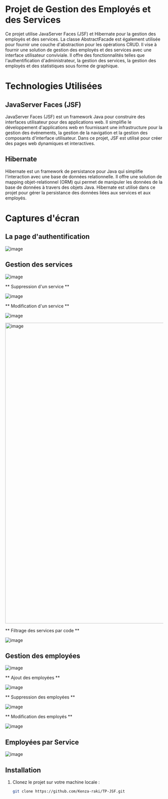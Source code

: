 # Projet de Gestion des Employés et des Services

Ce projet utilise JavaServer Faces (JSF) et Hibernate pour la gestion des employés et des services. La classe AbstractFacade est également utilisée pour fournir une couche d'abstraction pour les opérations CRUD. Il vise à fournir une solution de gestion des employés et des services avec une interface utilisateur conviviale. Il offre des fonctionnalités telles que l'authentification d'administrateur, la gestion des services, la gestion des employés et des statistiques sous forme de graphique.

# Technologies Utilisées
## JavaServer Faces (JSF)
JavaServer Faces (JSF) est un framework Java pour construire des interfaces utilisateur pour des applications web. Il simplifie le développement d'applications web en fournissant une infrastructure pour la gestion des événements, la gestion de la navigation et la gestion des composants d'interface utilisateur. Dans ce projet, JSF est utilisé pour créer des pages web dynamiques et interactives.

## Hibernate
Hibernate est un framework de persistance pour Java qui simplifie l'interaction avec une base de données relationnelle. Il offre une solution de mapping objet-relationnel (ORM) qui permet de manipuler les données de la base de données à travers des objets Java. Hibernate est utilisé dans ce projet pour gérer la persistance des données liées aux services et aux employés.



# Captures d'écran

## La page d'authentification 

![image](https://github.com/Kenza-raki/TP/assets/116951093/2a7595a9-070a-4207-b0cc-dbf80dfa493a)

## Gestion des services 

![image](https://github.com/Kenza-raki/TP/assets/116951093/82e6668a-3e4f-4ec7-9988-6d0f9aae642c)

** Suppression d'un service **

![image](https://github.com/Kenza-raki/TP/assets/116951093/3accd3e3-c2aa-4e09-bc90-37c953a3a6bf)

** Modification d'un service **

![image](https://github.com/Kenza-raki/TP/assets/116951093/56cfc230-ef19-4316-b22a-f6666f918613)

<img width="958" alt="image" src="https://github.com/Kenza-raki/TP/assets/116951093/75f8b714-f462-4b19-9246-e54d52e3b4c9">

** Filtrage des services par code **

![image](https://github.com/Kenza-raki/TP/assets/116951093/4ffbb6cf-2fcd-4804-bdc7-57840a9a96bf)

## Gestion des employées

![image](https://github.com/Kenza-raki/TP/assets/116951093/e8e036d5-3014-4904-a467-b2e83618e33c)

** Ajout des employées **

![image](https://github.com/Kenza-raki/TP/assets/116951093/a2969515-5694-4488-a400-0bcb468d788c)

** Suppression des employées **

![image](https://github.com/Kenza-raki/TP/assets/116951093/83a0577e-8f20-4ac7-90e2-6b05498565af)

** Modification des employés **

![image](https://github.com/Kenza-raki/TP/assets/116951093/41780db7-c96d-40ee-93ce-3b5683aa0b7c)

## Employées par Service 

![image](https://github.com/Kenza-raki/TP/assets/116951093/6f710f1f-427b-46c5-be46-df2aafc6b16b)


## Installation

1. Clonez le projet sur votre machine locale :
   ```bash
   git clone https://github.com/Kenza-raki/TP-JSF.git


